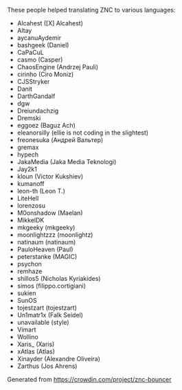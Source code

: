 These people helped translating ZNC to various languages:

* Alcahest ([X] Alcahest)
* Altay
* aycanuAydemir
* bashgeek (Daniel)
* CaPaCuL
* casmo (Casper)
* ChaosEngine (Andrzej Pauli)
* cirinho (Ciro Moniz)
* CJSStryker
* Danit
* DarthGandalf
* dgw
* Dreiundachzig
* Dremski
* eggoez (Baguz Ach)
* eleanorsilly (ellie is not coding in the slightest)
* freonesuka (Андрей Вальтер)
* gremax
* hypech
* JakaMedia (Jaka Media Teknologi)
* Jay2k1
* kloun (Victor Kukshiev)
* kumanoff
* leon-th (Leon T.)
* LiteHell
* lorenzosu
* M0onshadow (Maelan)
* MikkelDK
* mkgeeky (mkgeeky)
* moonlightzzz (moonlightz)
* natinaum (natinaum)
* PauloHeaven (Paul)
* peterstanke (MAGIC)
* psychon
* remhaze
* shillos5 (Nicholas Kyriakides)
* simos (filippo.cortigiani)
* sukien
* SunOS
* tojestzart (tojestzart)
* Un1matr1x (Falk Seidel)
* unavailable (style)
* Vimart
* Wollino
* Xaris_ (Xaris)
* xAtlas (Atlas)
* Xinayder (Alexandre Oliveira)
* Zarthus (Jos Ahrens)

Generated from https://crowdin.com/project/znc-bouncer
